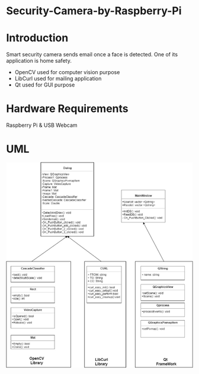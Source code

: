 # Security-Camera-by-Raspberry-Pi

# Introduction
Smart security camera sends email once a face is detected. One of its application is home safety.

- OpenCV used for computer vision purpose
- LibCurl used for mailing application
- Qt used for GUI purpose

# Hardware Requirements
Raspberry Pi & USB Webcam

# UML
![](Img/FinalUML.jpg)
